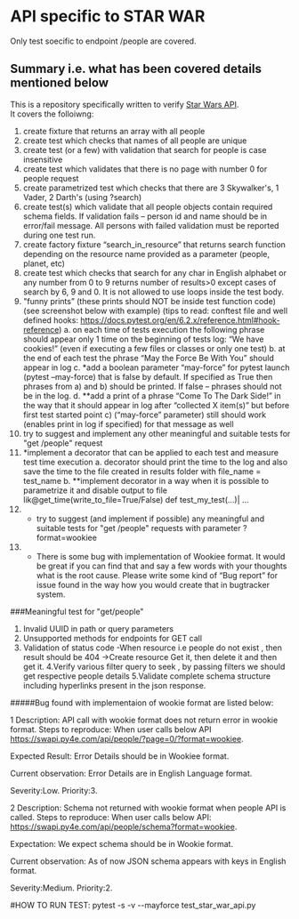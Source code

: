 # API specific to STAR WAR
Only test soecific to endpoint /people are covered.


## Summary i.e. what has been covered details mentioned below
This is a repository specifically written to verify [Star Wars API](https://swapi.py4e.com/documentation).  
It covers the folloiwng:  
1) create fixture that returns an array with all people
2) create test which checks that names of all people are unique
3) create test (or a few) with validation that search for people is case insensitive
4) create test which validates that there is no page with number 0 for people request 
5) create parametrized test which checks that there are 3 Skywalker's, 1 Vader, 2 Darth's (using 
?search)
6) create test(s) which validate that all people objects contain required schema fields.
If validation fails – person id and name should be in error/fail message.
All persons with failed validation must be reported during one test run.
7) create factory fixture “search_in_resource” that returns search function depending on the 
resource name provided as a parameter (people, planet, etc)
8) create test which checks that search for any char in English alphabet or any number from 0 to 9 
returns number of results>0 except cases of search by 6, 9 and 0. It is not allowed to use loops 
inside the test body.
9) "funny prints” (these prints should NOT be inside test function code) (see screenshot below with 
example) (tips to read: conftest file and well defined hooks:
https://docs.pytest.org/en/6.2.x/reference.html#hook-reference)
a. on each time of tests execution the following phrase should appear only 1 time on the 
beginning of tests log: “We have cookies!” (even if executing a few files or classes or 
only one test)
b. at the end of each test the phrase “May the Force Be With You” should appear in log
c. *add a boolean parameter “may-force” for pytest launch (pytest –may-force) that is 
false by default. If specified as True then phrases from a) and b) should be printed. If 
false – phrases should not be in the log.
d. **add a print of a phrase “Come To The Dark Side!” in the way that it should appear in 
log after “collected X item(s)” but before first test started
point с) (“may-force” parameter) still should work (enables print in log if specified) for 
that message as well
10) try to suggest and implement any other meaningful and suitable tests for "get /people" request
11) *implement a decorator that can be applied to each test and measure test time execution
a. decorator should print the time to the log and also save the time to the file created in 
results folder with file_name = test_name
b. **implement decorator in a way when it is possible to parametrize it and disable output 
to file lik@get_time(write_to_file=True/False)
def test_my_test(…)|
 …
12) * try to suggest (and implement if possible) any meaningful and suitable tests for "get /people" 
requests with parameter ?format=wookiee 
13) * There is some bug with implementation of Wookiee format. It would be great if you can find 
that and say a few words with your thoughts what is the root cause. Please write some kind of 
“Bug report” for issue found in the way how you would create that in bugtracker system.


###Meaningful test for "get/people"
1. Invalid UUID in path or query parameters
2. Unsupported methods for endpoints for GET call
3. Validation of status code
       -When resource i.e people do not exist , then result should be 404
       ->Create resource Get it, then delete it and then get it.
4.Verify various filter query to seek , by passing filters we should get respective people details
5.Validate complete schema structure including hyperlinks present in the json response.


#####Bug found with implementaion of wookie format are listed below:

1
Description: API call with wookie format does not return error in wookie format.
Steps to reproduce:
When user calls below API
https://swapi.py4e.com/api/people/?page=0/?format=wookiee.

Expected Result:
Error Details should be in Wookiee format.

Current observation:
Error Details are in English Language format.

Severity:Low.
Priority:3.

2
Description: Schema not returned with wookie format when people API is called.
Steps to reproduce:
When user calls below API:
https://swapi.py4e.com/api/people/schema?format=wookiee.

Expectation:
We expect schema  should be in Wookie format.

Current observation:
As of now JSON schema appears with keys in English format.

Severity:Medium.
Priority:2.


#HOW TO RUN TEST:
pytest -s -v --mayforce test_star_war_api.py
